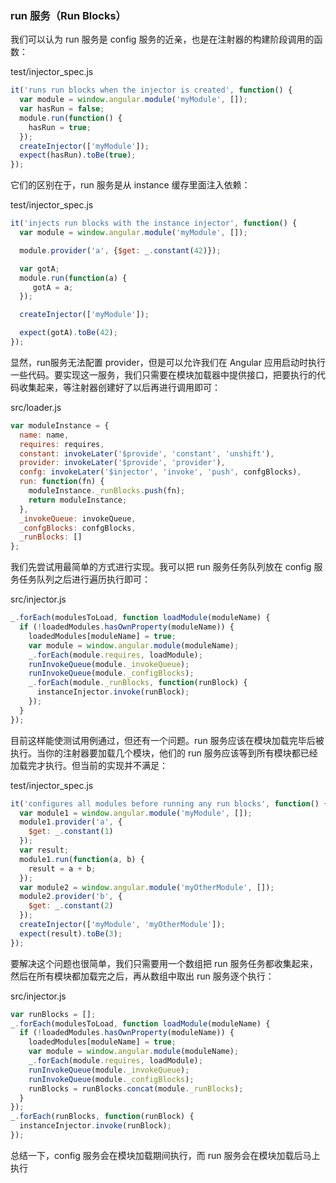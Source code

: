 ### run 服务（Run Blocks）

我们可以认为 run 服务是 config 服务的近亲，也是在注射器的构建阶段调用的函数：

test/injector\_spec.js

```js
it('runs run blocks when the injector is created', function() {
  var module = window.angular.module('myModule', []);
  var hasRun = false;
  module.run(function() {
    hasRun = true;
  });
  createInjector(['myModule']);
  expect(hasRun).toBe(true);
});
```

它们的区别在于，run 服务是从 instance 缓存里面注入依赖：

test/injector\_spec.js

```js
it('injects run blocks with the instance injector', function() {
  var module = window.angular.module('myModule', []);

  module.provider('a', {$get: _.constant(42)});

  var gotA;
  module.run(function(a) {
     gotA = a;
  });

  createInjector(['myModule']);

  expect(gotA).toBe(42);
});
```

显然，run服务无法配置 provider，但是可以允许我们在 Angular 应用启动时执行一些代码。要实现这一服务，我们只需要在模块加载器中提供接口，把要执行的代码收集起来，等注射器创建好了以后再进行调用即可：

src/loader.js

```js
var moduleInstance = {
  name: name,
  requires: requires,
  constant: invokeLater('$provide', 'constant', 'unshift'),
  provider: invokeLater('$provide', 'provider'),
  confg: invokeLater('$injector', 'invoke', 'push', confgBlocks),
  run: function(fn) {
    moduleInstance._runBlocks.push(fn);
    return moduleInstance;
  },
  _invokeQueue: invokeQueue,
  _confgBlocks: confgBlocks,
  _runBlocks: []
};
```

我们先尝试用最简单的方式进行实现。我可以把 run 服务任务队列放在 config 服务任务队列之后进行遍历执行即可：

src/injector.js

```js
_.forEach(modulesToLoad, function loadModule(moduleName) {
  if (!loadedModules.hasOwnProperty(moduleName)) {
    loadedModules[moduleName] = true;
    var module = window.angular.module(moduleName);
    _.forEach(module.requires, loadModule);
    runInvokeQueue(module._invokeQueue);
    runInvokeQueue(module._configBlocks);
    _.forEach(module._runBlocks, function(runBlock) {
      instanceInjector.invoke(runBlock);
    });
  }
});
```

目前这样能使测试用例通过，但还有一个问题。run 服务应该在模块加载完毕后被执行。当你的注射器要加载几个模块，他们的 run 服务应该等到所有模块都已经加载完才执行。但当前的实现并不满足：

test/injector\_spec.js

```js
it('configures all modules before running any run blocks', function() {
  var module1 = window.angular.module('myModule', []);
  module1.provider('a', {
    $get: _.constant(1)
  });
  var result;
  module1.run(function(a, b) {
    result = a + b;
  });
  var module2 = window.angular.module('myOtherModule', []);
  module2.provider('b', {
    $get: _.constant(2)
  });
  createInjector(['myModule', 'myOtherModule']);
  expect(result).toBe(3);
});
```

要解决这个问题也很简单，我们只需要用一个数组把 run 服务任务都收集起来，然后在所有模块都加载完之后，再从数组中取出 run 服务逐个执行：

src/injector.js

```js
var runBlocks = [];
_.forEach(modulesToLoad, function loadModule(moduleName) {
  if (!loadedModules.hasOwnProperty(moduleName)) {
    loadedModules[moduleName] = true;
    var module = window.angular.module(moduleName);
    _.forEach(module.requires, loadModule);
    runInvokeQueue(module._invokeQueue);
    runInvokeQueue(module._configBlocks);
    runBlocks = runBlocks.concat(module._runBlocks);
  }
});
_.forEach(runBlocks, function(runBlock) {
  instanceInjector.invoke(runBlock);
});
```

总结一下，config 服务会在模块加载期间执行，而 run 服务会在模块加载后马上执行

